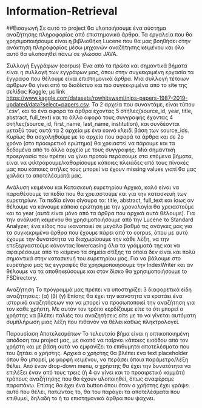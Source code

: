 # Information-Retrieval
##Εισαγωγή
Σε αυτό το project θα υλοποιήσουμε ένα σύστημα αναζήτησης πληροφορίας από επιστημονικά άρθρα. Τα εργαλεία που θα χρησιμοποιήσουμε είναι η βιβλιοθήκη Lucene που θα μας βοηθήσει στην ανάκτηση πληροφορίας μέσω μηχανών αναζήτησης κειμένου και όλο αυτό θα υλοποιηθεί πάνω σε γλώσσα JAVA.

Συλλογή Εγγράφων (corpus)
Ένα από τα πρώτα και σημαντικά βήματα είναι η συλλογή των εγγράφων μας, όπου στην συγκεκριμένη εργασία τα έγγραφα που θέλουμε είναι επιστημονικά άρθρα. Μια συλλογή τέτοιων άρθρων θα γίνει από το διαδίκτυο και πιο συγκεκριμένα από το site της σελίδας Kaggle, με link https://www.kaggle.com/datasets/rowhitswami/nips-papers-1987-2019-updated/data?select=papers.csv. Τα 2 αρχεία που συναντάμε, είναι τύπου ‘.csv’, και το ένα αφορά τα άρθρα έχοντας 5 στήλες(source_id, year, title, abstract, full_text) και το άλλο αφορά τους συγγραφής έχοντας 4 στήλες(source_id, first_name, last_name, institution), και συνδέονται μεταξύ τους αυτά τα 2 αρχεία με ένα κοινό κλειδί βάση των source_ids. Κυρίως θα ασχοληθούμε με το αρχείο που αφορά τα άρθρα και σε 2ο χρόνο (στο προαιρετικό ερώτημα) θα χρειαστεί να πάρουμε και τα δεδομένα από το άλλο αρχείο με τους συγγραφής.
Μια σημαντική προεργασία που πρέπει να γίνει προτού περάσουμε στα επόμενα βήματα, είναι να φιλτράρουμε/καθαρίσουμε κάποιες πλειάδες από τους πίνακές μας που κάποιες στήλες τους μπορεί να έχουν missing values γιατί θα μας χαλάει το αποτελέσματά μας.

Ανάλυση κειμένου και Κατασκευή ευρετηρίου
Αρχικά, καλό είναι να παραθέσουμε τα πεδία που θα χρειαστούμε και για την κατασκευή των ευρετηρίων. Τα πεδία είναι σίγουρα τα: title, abstract, full_text και ίσως αν θέλουμε να κάνουμε κάποια ερώτηση με την χρονολογία θα χρειαστούμε και το year (αυτά είναι μόνο από τα άρθρα που αρχικά αυτά θέλουμε).
Για την ανάλυση κειμένου θα χρησιμοποιήσουμε από την Lucene το Standard Analyzer, ένα είδος που ικανοποιεί σε μεγάλο βαθμό τις ανάγκες μας για τα συγκεκριμένα άρθρα που έχουμε πάρει από το corpus, όπου με αυτό έχουμε την δυνατότητα να διαχωρίσουμε την κάθε λέξη, να την επεξεργαστούμε κάνοντας lowercasing όλα τα γράμματά της και να αφαιρέσουμε από το κείμενο τα σημεία στίξης τα οποία δεν είναι και πολύ σημαντικά στην κατασκευή του ευρετηρίου μας.
Για να βάλουμε στο ευρετήριο μας τις εγγραφές θα χρησιμοποιήσουμε την IndexWriter και αν θέλουμε να τα αποθηκεύσουμε και στον δίσκο θα χρησιμοποιήσουμε to FSDirectory.

Αναζήτηση
Το πρόγραμμά μας πρέπει να υποστηρίζει 3 διαφορετικά είδη αναζήτησεις: (α) (β) (γ)
Επίσης θα έχει την ικανότητα να κρατάει ένα ιστορικό αναζητήσεων για να μπορεί να προσωποποιεί την αναζήτηση για τον κάθε χρήστη. Με αυτόν τον τρόπο κερδίζουμε είτε το ότι μπορεί ο χρήστης να βλέπει παλιές του αναζητήσεις είτε με το να γίνεται αυτόματη συμπλήρωση μιας λέξη που πιθανόν να θέλει καθώς πληκτρολογεί.

Παρουσίαση Αποτελεσμάτων
Το τελευταίο βήμα είναι η οπτικοποιημένη απόδοση του project μας, με σκοπό να παίρνει κάποιες εισόδου από τον χρήστη και με βάση αυτά να εμφανίζει τα επιθυμητά αποτελέσματα που του ζητάει ο χρήστης.
Αρχικά ο χρήστης θα βλέπει ένα text placeholder όπου θα μπορεί, με μορφή κειμένου, να περάσει όποια παράμετρο/λέξη θέλει. Από έναν drop-down menu, ο χρήστης θα έχει την δυνατότητα να επιλέξει έναν από τους τρεις (ή 4 αν γίνει και το προαιρετικό κομμάτι) τρόπους αναζήτησης που θα έχουν υλοποιηθεί, όπως αναφέραμε παραπάνω. Επίσης θα έχει ένα button όπου όταν ο χρήστης έχει γράψει αυτό  που θέλει, πατώντας το, θα του παράγει τα αποτελέσματα που επιθυμεί, δηλαδή το ή τα επιστημονικά άρθρα που ψάχνει.
